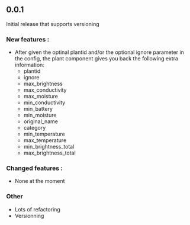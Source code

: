 ## 0.0.1
Initial release that supports versioning

### New features :

 - After given the optinal plantid and/or the optional ignore parameter in the config, the plant component gives you back the following extra information:
    * plantid
    * ignore
    * max_brightness
    * max_conductivity
    * max_moisture
    * min_conductivity
    * min_battery
    * min_moisture
    * original_name
    * category
    * min_temperature
    * max_temperature
    * min_brightness_total
    * max_brightness_total

### Changed features :

 - None at the moment

### Other

  - Lots of refactoring
  - Versionning